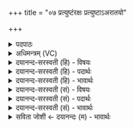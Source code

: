 +++
title = "०७ प्रत्युष्टंरक्षः प्रत्युष्टाऽअरातयो"

+++
<details><summary>पदपाठः</summary>

प्रत्यु॑ष्ट॒मिति॒ प्रति॑ऽउष्टम्। रक्षः॑। प्रत्यु॑ष्टा॒ इति॒ प्रति॑ऽउष्टाः। अरा॑तयः। निष्ट॑प्तम्। निस्त॑प्त॒मिति॒। निःऽत॑प्तम्। रक्षः॑। निष्ट॑प्ताः। निस्त॑प्ता॒ इति॒ निःऽत॑प्ताः। अरा॑तयः। उ॒रु। अ॒न्तरि॑क्षम्। अनु॑ऽए॒मि॒। ७।
</details>

<details><summary>अधिमन्त्रम् (VC)</summary>

- यज्ञो देवता
- परमेष्ठी प्रजापतिर्ऋषिः
- प्राजापत्या जगती
- निषादः
</details>

<details><summary>दयानन्द-सरस्वती (हि) - विषयः</summary>

सब मनुष्यों को उचित है कि दुष्ट गुण और दुष्ट स्वभाववाले मनुष्यों का निषेध करें, इस बात का उपदेश अगले मन्त्र में किया है ॥
</details>

<details><summary>दयानन्द-सरस्वती (हि) - पदार्थः</summary>

पदार्थान्वयभाषाः -  मुझ को चाहिये कि पुरुषार्थ के साथ (रक्षः) दुष्ट गुण और दुष्ट स्वभाववाले मनुष्य को (प्रत्युष्टम्) निश्चय करके निर्मूल करूँ तथा (अरातयः) जो राति अर्थात् दान आदि धर्म से रहित दयाहीन दुष्ट शत्रु हैं, उनको (प्रत्युष्टाः) प्रत्यक्ष निर्मूल (रक्षः) वा दुष्ट स्वभाव, दुष्टगुण, विद्याविरोधी, स्वार्थी मनुष्य और (निष्टप्तम्) (अरातयः) छलयुक्त होके विद्या के ग्रहण वा दान से रहित दुष्ट प्राणियों को (निष्टप्ताः) निरन्तर सन्तापयुक्त करूँ। इस प्रकार करके (अन्तरिक्षम्) सुख के सिद्ध करनेवाले उत्तम स्थान और (उरु) अपार सुख को (अन्वेमि) प्राप्त होऊँ ॥७॥
</details>

<details><summary>दयानन्द-सरस्वती (हि) - भावार्थः</summary>

भावार्थभाषाः -  ईश्वर आज्ञा देता है कि सब मनुष्यों को अपना दुष्ट स्वभाव छोड़कर विद्या और धर्म के उपदेश से औरों को भी दुष्टता आदि अधर्म के व्यवहारों से अलग करना चाहिये तथा उन को बहु प्रकार का ज्ञान और सुख देकर सब मनुष्य आदि प्राणियों को विद्या, धर्म, पुरुषार्थ और नाना प्रकार के सुखों से युक्त करना चाहिये ॥७॥
</details>

<details><summary>दयानन्द-सरस्वती (सं) - विषयः</summary>

सर्वैर्दुष्टगुणानां दुष्टमनुष्याणां च निषेधः कर्त्तव्य इत्युपदिश्यते ॥
</details>

<details><summary>दयानन्द-सरस्वती (सं) - पदार्थः</summary>

पदार्थान्वयभाषाः -  मया रक्षः प्रत्युष्टमरातयः प्रत्युष्टा रक्षो निष्टप्तमरातयो निष्टप्ताः पुरुषार्थेन सदैव कार्य्याः। एवं कृत्वान्तरिक्षमुरु बहुसुखं चान्वेमि ॥७॥
</details>

<details><summary>दयानन्द-सरस्वती (सं) - भावार्थः</summary>

भावार्थभाषाः -  इदमीश्वर आज्ञापयति सर्वैर्मनुष्यैः स्वकीयं दुष्टस्वभावं त्यक्त्वाऽन्येषामपि विद्याधर्मोपदेशेन त्याजयित्वा दुष्टस्वभावान् मनुष्यांश्च निवार्य्य बहुविधं ज्ञानं सुखं च संपाद्य विद्याधर्मपुरुषार्थान्विताः सुखिनः सर्वे प्राणिनः सदा संपादनीयाः ॥७॥
</details>

<details><summary>सविता जोशी ← दयानन्दः (म) - भावार्थः</summary>

भावार्थभाषाः -  ईश्वर अशी आज्ञा देतो की सर्व माणसांनी आपल्या दुष्ट स्वभावाचा त्याग करून इतरांनाही दुष्टपणा व अधर्माच्या व्यवहारापासून दूर करून विद्या व धर्माचा उपदेश केला पाहिजे. त्यांना अनेक प्रकारचे ज्ञान देऊन सुखी केले पाहिजे. उक्त विद्यायु करून धार्मिक व पुरुषार्थी बनवून विविध सुखांनी संपन्न केले पाहिजे.
</details>